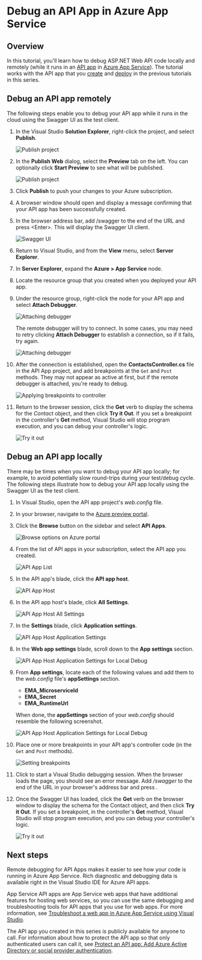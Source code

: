<properties 
	pageTitle="Debug an API App in Azure App Service" 
	description="Learn how to debug an API App while it runs in Azure App Service, using Visual Studio." 
	services="app-service\api" 
	documentationCenter=".net" 
	authors="bradygaster" 
	manager="wpickett" 
	editor="jimbe"/>

<tags 
	ms.service="app-service-api" 
	ms.workload="web" 
	ms.tgt_pltfrm="dotnet" 
	ms.devlang="na" 
	ms.topic="article" 
	ms.date="06/01/2015" 
	ms.author="bradyg;tarcher"/>

# Debug an API App in Azure App Service

## Overview

In this tutorial, you'll learn how to debug ASP.NET Web API code locally and remotely (while it runs in an [API app](app-service-api-apps-why-best-platform.md) in [Azure App Service](app-service-value-prop-what-is.md)). The tutorial works with the API app that you [create](app-service-dotnet-create-api-app.md) and [deploy](app-service-dotnet-deploy-api-app.md) in the previous tutorials in this series.

## Debug an API app remotely 

The following steps enable you to debug your API app while it runs in the cloud using the Swagger UI as the test client.

1. In the Visual Studio **Solution Explorer**, right-click the project, and select **Publish**.

	![Publish project](./media/app-service-api-dotnet-debug/rd-publish.png)

2. In the **Publish Web** dialog, select the **Preview** tab on the left. You can optionally click **Start Preview** to see what will be published.

	![Publish project](./media/app-service-api-dotnet-debug/rd-publish-web-preview.png)

3. Click **Publish** to push your changes to your Azure subscription.

4. A browser window should open and display a message confirming that your API app has been successfully created.

5. In the browser address bar, add /swagger to the end of the URL and press &lt;Enter>. This will display the Swagger UI client.

	![Swagger UI](./media/app-service-api-dotnet-debug/rd-swagger-ui.png)

6. Return to Visual Studio, and from the **View** menu, select **Server Explorer**. 

7. In **Server Explorer**, expand the **Azure > App Service** node. 

8. Locate the resource group that you created when you deployed your API app. 

9. Under the resource group, right-click the node for your API app and select **Attach Debugger**. 

	![Attaching debugger](./media/app-service-api-dotnet-debug/rd-attach-debugger.png)

	The remote debugger will try to connect. In some cases, you may need to retry clicking **Attach Debugger** to establish a connection, so if it fails, try again.

	![Attaching debugger](./media/app-service-api-dotnet-debug/rd-attaching.png)

10. After the connection is established, open the **ContactsController.cs** file in the API App project, and add breakpoints at the `Get` and `Post` methods. They may not appear as active at first, but if the remote debugger is attached, you're ready to debug. 

	![Applying breakpoints to controller](./media/app-service-api-dotnet-debug/rd-breakpoints.png)

11. Return to the browser session, click the **Get** verb to display the schema for the *Contact* object, and then click **Try it Out**. If you set a breakpoint in the controller's **Get** method, Visual Studio will stop program execution, and you can debug your controller's logic. 

	![Try it out](./media/app-service-api-dotnet-debug/rd-try-it-out.png)

## Debug an API app locally 

There may be times when you want to debug your API app locally; for example, to avoid potentially slow round-trips during your test/debug cycle. The following steps illustrate how to debug your API app locally using the Swagger UI  as the test client.

1. In Visual Studio, open the API app project's *web.config* file. 
 
2. In your browser, navigate to the [Azure preview portal](http://portal.azure.com). 

3. Click the **Browse** button on the sidebar and select **API Apps**. 

	![Browse options on Azure portal](./media/app-service-api-dotnet-debug/ld-browse.png)

4. From the list of API apps in your subscription, select the API app you created.

	![API App List](./media/app-service-api-dotnet-debug/ld-api-app-list.png)

5. In the API app's blade, click the **API app host**.

	![API App Host](./media/app-service-api-dotnet-debug/ld-api-app-blade-api-app-host.png)

6. In the API app host's blade, click **All Settings**.

	![API App Host All Settings](./media/app-service-api-dotnet-debug/ld-api-app-host-all-settings.png)

7. In the **Settings** blade, click **Application settings**.

	![API App Host Application Settings](./media/app-service-api-dotnet-debug/ld-application-settings.png)

8. In the **Web app settings** blade, scroll down to the **App settings** section.

	![API App Host Application Settings for Local Debug](./media/app-service-api-dotnet-debug/ld-app-settings-for-local-debugging.png)

9. From **App settings**, locate each of the following values and add them to the *web.config* file's **appSettings** section.
	- **EMA\_MicroserviceId**
	- **EMA\_Secret**
	- **EMA\_RuntimeUrl**

	When done, the **appSettings** section of your *web.config* should resemble the following screenshot.

	![API App Host Application Settings for Local Debug](./media/app-service-api-dotnet-debug/ld-debug-settings.png)

10. Place one or more breakpoints in your API app's controller code (in the `Get` and `Post` methods).

	![Setting breakpoints](./media/app-service-api-dotnet-debug/ld-breakpoints.png)

11. Click <F5> to start a Visual Studio debugging session. When the browser loads the page, you should see an error message. Add */swagger* to the end of the URL in your browser's address bar and press <Enter>.

12. Once the Swagger UI has loaded, click the **Get** verb on the browser window to display the schema for the Contact object, and then click **Try it Out**. If you set a breakpoint, in the controller's **Get** method, Visual Studio will stop program execution, and you can debug your controller's logic. 

	![Try it out](./media/app-service-api-dotnet-debug/ld-try-it-out.png)

## Next steps

Remote debugging for API Apps makes it easier to see how your code is running in Azure App Service. Rich diagnostic and debugging data is available right in the Visual Studio IDE for Azure API apps. 

App Service API apps are App Service web apps that have additional features for hosting web services, so you can use the same debugging and troubleshooting tools for API apps that you use for web apps.  For more information, see [Troubleshoot a web app in Azure App Service using Visual Studio](web-sites-dotnet-troubleshoot-visual-studio.md). 

The API app you created in this series is publicly available for anyone to call. For information about how to protect the API app so that only authenticated users can call it, see [Protect an API app: Add Azure Active Directory or social provider authentication](app-service-api-dotnet-add-authentication.md).

